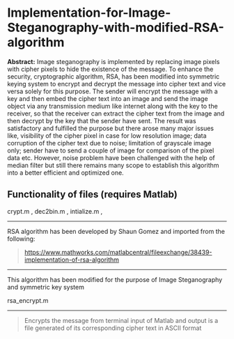 # Implementation-for-Image-Steganography-with-modified-RSA-algorithm
**Abstract:** Image steganography is implemented by replacing image pixels with cipher pixels to hide the existence of the message. To enhance the security, cryptographic algorithm, RSA, has been modified into symmetric keying system to encrypt and decrypt the message into cipher text and vice versa solely for this purpose. The sender will encrypt the message with a key and then embed the cipher text into an image and send the image object via any transmission medium like internet along with the key to the receiver, so that the receiver can extract the cipher text from the image and then decrypt by the key that the sender have sent. The result was satisfactory and fulfilled the purpose but there arose many major issues like, visibility of the cipher pixel in case for low resolution image; data corruption of the cipher text due to noise; limitation of grayscale image only; sender have to send a couple of image for comparison of the pixel data etc. However, noise problem have been challenged with the help of median filter but still there remains many scope to establish this algorithm into a better efficient and optimized one.

## Functionality of files (requires Matlab)

crypt.m , dec2bin.m ,  intialize.m , 
___
RSA algorithm has been developed by Shaun Gomez and imported from the following:

> https://www.mathworks.com/matlabcentral/fileexchange/38439-implementation-of-rsa-algorithm
___
This algorithm has been modified for the purpose of Image Steganography and symmetric key system

rsa_encrypt.m
___
> Encrypts the message from terminal input of Matlab and output is a file generated of its corresponding cipher text in ASCII format

